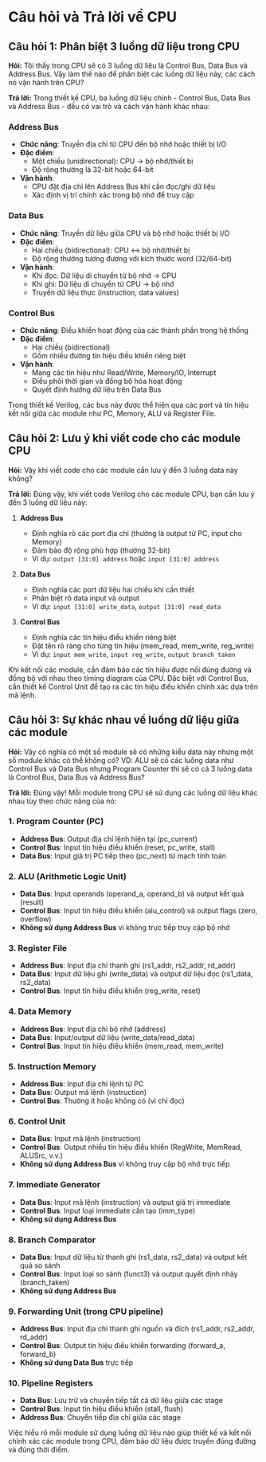# Câu hỏi và Trả lời về CPU

## Câu hỏi 1: Phân biệt 3 luồng dữ liệu trong CPU

**Hỏi:** Tôi thấy trong CPU sẽ có 3 luồng dữ liệu là Control Bus, Data Bus và Address Bus. Vậy làm thế nào để phân biệt các luồng dữ liệu này, các cách nó vận hành trên CPU?

**Trả lời:** Trong thiết kế CPU, ba luồng dữ liệu chính - Control Bus, Data Bus và Address Bus - đều có vai trò và cách vận hành khác nhau:

### Address Bus
- **Chức năng**: Truyền địa chỉ từ CPU đến bộ nhớ hoặc thiết bị I/O
- **Đặc điểm**: 
  - Một chiều (unidirectional): CPU → bộ nhớ/thiết bị
  - Độ rộng thường là 32-bit hoặc 64-bit
- **Vận hành**: 
  - CPU đặt địa chỉ lên Address Bus khi cần đọc/ghi dữ liệu
  - Xác định vị trí chính xác trong bộ nhớ để truy cập

### Data Bus
- **Chức năng**: Truyền dữ liệu giữa CPU và bộ nhớ hoặc thiết bị I/O
- **Đặc điểm**:
  - Hai chiều (bidirectional): CPU ↔ bộ nhớ/thiết bị
  - Độ rộng thường tương đương với kích thước word (32/64-bit)
- **Vận hành**:
  - Khi đọc: Dữ liệu di chuyển từ bộ nhớ → CPU
  - Khi ghi: Dữ liệu di chuyển từ CPU → bộ nhớ
  - Truyền dữ liệu thực (instruction, data values)

### Control Bus
- **Chức năng**: Điều khiển hoạt động của các thành phần trong hệ thống
- **Đặc điểm**:
  - Hai chiều (bidirectional)
  - Gồm nhiều đường tín hiệu điều khiển riêng biệt
- **Vận hành**:
  - Mang các tín hiệu như Read/Write, Memory/IO, Interrupt
  - Điều phối thời gian và đồng bộ hóa hoạt động
  - Quyết định hướng dữ liệu trên Data Bus

Trong thiết kế Verilog, các bus này được thể hiện qua các port và tín hiệu kết nối giữa các module như PC, Memory, ALU và Register File.

## Câu hỏi 2: Lưu ý khi viết code cho các module CPU

**Hỏi:** Vậy khi viết code cho các module cần lưu ý đến 3 luồng data này không?

**Trả lời:** Đúng vậy, khi viết code Verilog cho các module CPU, bạn cần lưu ý đến 3 luồng dữ liệu này:

1. **Address Bus**
   - Định nghĩa rõ các port địa chỉ (thường là output từ PC, input cho Memory)
   - Đảm bảo độ rộng phù hợp (thường 32-bit)
   - Ví dụ: `output [31:0] address` hoặc `input [31:0] address`

2. **Data Bus**
   - Định nghĩa các port dữ liệu hai chiều khi cần thiết
   - Phân biệt rõ data input và output
   - Ví dụ: `input [31:0] write_data`, `output [31:0] read_data`

3. **Control Bus**
   - Định nghĩa các tín hiệu điều khiển riêng biệt
   - Đặt tên rõ ràng cho từng tín hiệu (mem_read, mem_write, reg_write)
   - Ví dụ: `input mem_write`, `input reg_write`, `output branch_taken`

Khi kết nối các module, cần đảm bảo các tín hiệu được nối đúng đường và đồng bộ với nhau theo timing diagram của CPU. Đặc biệt với Control Bus, cần thiết kế Control Unit để tạo ra các tín hiệu điều khiển chính xác dựa trên mã lệnh.

## Câu hỏi 3: Sự khác nhau về luồng dữ liệu giữa các module

**Hỏi:** Vậy có nghĩa có một số module sẽ có những kiểu data này nhưng một số module khác có thể không có? VD: ALU sẽ có các luồng data như Control Bus và Data Bus nhưng Program Counter thì sẽ có cả 3 luồng data là Control Bus, Data Bus và Address Bus?

**Trả lời:** Đúng vậy! Mỗi module trong CPU sẽ sử dụng các luồng dữ liệu khác nhau tùy theo chức năng của nó:

### 1. Program Counter (PC)
- **Address Bus**: Output địa chỉ lệnh hiện tại (pc_current)
- **Control Bus**: Input tín hiệu điều khiển (reset, pc_write, stall)
- **Data Bus**: Input giá trị PC tiếp theo (pc_next) từ mạch tính toán

### 2. ALU (Arithmetic Logic Unit)
- **Data Bus**: Input operands (operand_a, operand_b) và output kết quả (result)
- **Control Bus**: Input tín hiệu điều khiển (alu_control) và output flags (zero, overflow)
- **Không sử dụng Address Bus** vì không trực tiếp truy cập bộ nhớ

### 3. Register File
- **Address Bus**: Input địa chỉ thanh ghi (rs1_addr, rs2_addr, rd_addr)
- **Data Bus**: Input dữ liệu ghi (write_data) và output dữ liệu đọc (rs1_data, rs2_data)
- **Control Bus**: Input tín hiệu điều khiển (reg_write, reset)

### 4. Data Memory
- **Address Bus**: Input địa chỉ bộ nhớ (address)
- **Data Bus**: Input/output dữ liệu (write_data/read_data)
- **Control Bus**: Input tín hiệu điều khiển (mem_read, mem_write)

### 5. Instruction Memory
- **Address Bus**: Input địa chỉ lệnh từ PC
- **Data Bus**: Output mã lệnh (instruction)
- **Control Bus**: Thường ít hoặc không có (vì chỉ đọc)

### 6. Control Unit
- **Data Bus**: Input mã lệnh (instruction)
- **Control Bus**: Output nhiều tín hiệu điều khiển (RegWrite, MemRead, ALUSrc, v.v.)
- **Không sử dụng Address Bus** vì không truy cập bộ nhớ trực tiếp

### 7. Immediate Generator
- **Data Bus**: Input mã lệnh (instruction) và output giá trị immediate
- **Control Bus**: Input loại immediate cần tạo (imm_type)
- **Không sử dụng Address Bus**

### 8. Branch Comparator
- **Data Bus**: Input dữ liệu từ thanh ghi (rs1_data, rs2_data) và output kết quả so sánh
- **Control Bus**: Input loại so sánh (funct3) và output quyết định nhảy (branch_taken)
- **Không sử dụng Address Bus**

### 9. Forwarding Unit (trong CPU pipeline)
- **Address Bus**: Input địa chỉ thanh ghi nguồn và đích (rs1_addr, rs2_addr, rd_addr)
- **Control Bus**: Output tín hiệu điều khiển forwarding (forward_a, forward_b)
- **Không sử dụng Data Bus** trực tiếp

### 10. Pipeline Registers
- **Data Bus**: Lưu trữ và chuyển tiếp tất cả dữ liệu giữa các stage
- **Control Bus**: Input tín hiệu điều khiển (stall, flush)
- **Address Bus**: Chuyển tiếp địa chỉ giữa các stage

Việc hiểu rõ mỗi module sử dụng luồng dữ liệu nào giúp thiết kế và kết nối chính xác các module trong CPU, đảm bảo dữ liệu được truyền đúng đường và đúng thời điểm.
